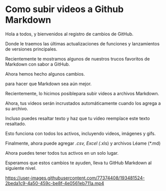 # Como subir videos a Github Markdown

Hola a todos, y bienvenidos al registro de cambios de GitHub.

Donde le traemos las últimas actualizaciones de funciones y lanzamientos de versiones principales.

Recientemente te mostramos algunos de nuestros trucos favoritos de Markdown con sabor a GitHub.

Ahora hemos hecho algunos cambios.

para hacer que Markdown sea aún mejor.

Recientemente, lo hicimos posiblepara subir videos a archivos Markdown.

Ahora, tus videos serán incrustados automáticamente cuando los agrega a su archivo.

Incluso puedes resaltar texto y haz que tu video reemplace este texto resaltado.

Esto funciona con todos los activos, incluyendo videos, imágenes y gifs.

Finalmente, ahora puede agregar *.csv, Excel (*.xls) y archivos Léame (*.md)

Ahora puedes tener todos tus activos en un solo lugar.

Esperamos que estos cambios te ayuden, lleva tu GitHub Markdown al siguiente nivel.

 https://user-images.githubusercontent.com/77374408/193481524-2beda1c9-4a50-459c-be8f-4e0561eb711a.mp4
